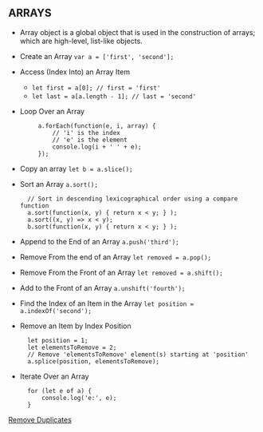  ## ARRAYS
 
 * Array object is a global object that is used in the construction of arrays; which are high-level, list-like objects.

 * Create an Array `var a = ['first', 'second'];`
 * Access (Index Into) an Array Item
    * `let first = a[0]; // first = 'first'`
    * `let last = a[a.length - 1]; // last = 'second'`
*  Loop Over an Array

            a.forEach(function(e, i, array) {
                // 'i' is the index
                // 'e' is the element
                console.log(i + ' ' + e);
            });
* Copy an array `let b = a.slice();`
* Sort an Array `a.sort();`

            
        // Sort in descending lexicographical order using a compare function
        a.sort(function(x, y) { return x < y; } );
        a.sort((x, y) => x < y);
        b.sort(function(x, y) { return x < y; } );

* Append to the End of an Array `a.push('third');`
* Remove From the end of an Array `let removed = a.pop();`
* Remove From the Front of an Array `let removed = a.shift();`
* Add to the Front of an Array `a.unshift('fourth');`
* Find the Index of an Item in the Array `let position = a.indexOf('second');`
* Remove an Item by Index Position

        let position = 1;
        let elementsToRemove = 2;
        // Remove 'elementsToRemove' element(s) starting at 'position'
        a.splice(position, elementsToRemove);

* Iterate Over an Array
            
        for (let e of a) {
            console.log('e:', e);
        }


[Remove Duplicates](https://medium.com/dailyjs/how-to-remove-array-duplicates-in-es6-5daa8789641c)